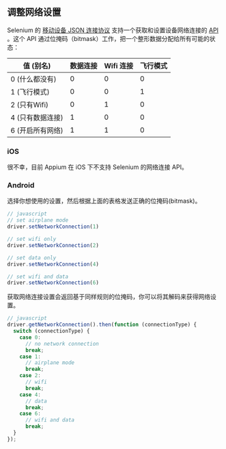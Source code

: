 ## 调整网络设置

Selenium 的 [移动设备 JSON 连接协议](https://code.google.com/p/selenium/source/browse/spec-draft.md?repo=mobile) 支持一个获取和设置设备网络连接的 [API](https://code.google.com/p/selenium/source/browse/spec-draft.md?repo=mobile#104) 。这个 API 通过位掩码（bitmask）工作，把一个整形数据分配给所有可能的状态：

| 值 (别名)           | 数据连接 | Wifi 连接 | 飞行模式 |
| ------------------ | ---- | ---- | ------------- |
| 0 (什么都没有)       | 0    | 0    | 0 |
| 1 (飞行模式)         | 0    | 0    | 1 |
| 2 (只有Wifi)        | 0    | 1    | 0 |
| 4 (只有数据连接)     | 1    | 0    | 0 |
| 6 (开启所有网络)     | 1    | 1    | 0 |

### iOS

很不幸，目前 Appium 在 iOS 下不支持 Selenium 的网络连接 API。

### Android

选择你想使用的设置，然后根据上面的表格发送正确的位掩码(bitmask)。

```javascript
// javascript
// set airplane mode
driver.setNetworkConnection(1)

// set wifi only
driver.setNetworkConnection(2)

// set data only
driver.setNetworkConnection(4)

// set wifi and data
driver.setNetworkConnection(6)
```

获取网络连接设置会返回基于同样规则的位掩码，你可以将其解码来获得网络设置。

```javascript
// javascript
driver.getNetworkConnection().then(function (connectionType) {
  switch (connectionType) {
    case 0:
      // no network connection
      break;
    case 1:
      // airplane mode
      break;
    case 2:
      // wifi
      break;
    case 4:
      // data
      break;
    case 6:
      // wifi and data
      break;
  }
});
```
